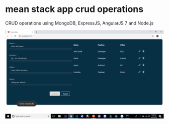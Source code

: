 # mean stack app crud operations
CRUD operations using MongoDB, ExpressJS, AngularJS 7 and Node.js

![alt text](https://github.com/ihaseebkhan/mean-stack-app-crud-operations/blob/master/MEAN.png)
